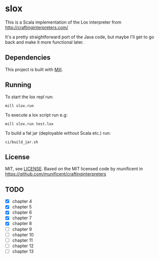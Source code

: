 # slox

This is a Scala implementation of the Lox interpreter from
http://craftinginterpreters.com/

It's a pretty straightforward port of the Java code, but maybe I'll get to go
back and make it more functional later.

## Dependencies

This project is built with [Mill].

[Mill]: https://com-lihaoyi.github.io/mill/mill/Intro_to_Mill.html#_installation

## Running

To start the lox repl run:

```shell
mill slox.run
```

To execute a lox script run e.g:

```shell
mill slox.run test.lox
```

To build a fat jar (deployable without Scala etc.) run:

```shell
ci/build_jar.sh
```

## License

MIT, see [LICENSE](./LICENSE). Based on the MIT licensed code by munificent in
https://github.com/munificent/craftinginterpreters

## TODO

- [x] chapter 4
- [x] chapter 5
- [x] chapter 6
- [x] chapter 7
- [x] chapter 8
- [ ] chapter 9
- [ ] chapter 10
- [ ] chapter 11
- [ ] chapter 12
- [ ] chapter 13
